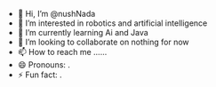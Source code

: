 - 👋 Hi, I’m @nushNada
- 👀 I’m interested in robotics and artificial intelligence
- 🌱 I’m currently learning Ai and Java
- 💞️ I’m looking to collaborate on nothing for now
- 📫 How to reach me ......
- 😄 Pronouns: .
- ⚡ Fun fact: .

<!---
nushNada/nushNada is a ✨ special ✨ repository because its `README.md` (this file) appears on your GitHub profile.
You can click the Preview link to take a look at your changes.
--->

